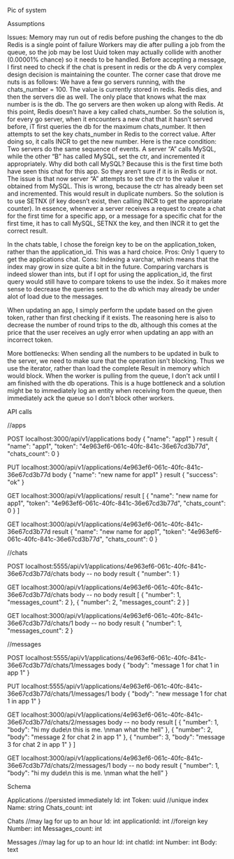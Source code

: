 Pic of system

Assumptions

Issues:
Memory may run out of redis before pushing the changes to the db
Redis is a single point of failure
Workers may die after pulling a job from the queue, so the job may be lost
Uuid token may actually collide with another (0.00001% chance) so it needs to be   handled.
Before accepting a message, I first need to check if the chat is present in redis or the db
A very complex design decision is maintaining the counter. The corner case that drove me nuts is as follows: We have a few go servers running, with the chats_number = 100. The value is currently stored in redis. Redis dies, and then the servers die as well. The only place that knows what the max number is is the db. The go servers are then woken up along with Redis. At this point, Redis doesn’t have a key called chats_number. So the solution is, for every go server, when it encounters a new chat that it hasn’t served before, iT first queries the db for the maximum chats_number. It then attempts to set the key chats_number in Redis to the correct value. After doing so, it calls INCR to get the new number. Here is the race condition: Two servers do the same sequence of events. A server “A” calls MySQL, while the other “B” has called MySQL, set the ctr, and incremented it appropriately. Why did both call MySQL? Because this is the first time both have seen this chat for this app. So they aren’t sure if it is in Redis or not. The issue is that now server “A” attempts to set the ctr to the value it obtained from MySQL. This is wrong, because the ctr has already been set and incremented. This would result in duplicate numbers. So the solution is to use SETNX (if key doesn’t exist, then calling INCR to get the appropriate counter). In essence, whenever a server receives a request to create a chat for the first time for a specific app, or a message for a specific chat for the first time, it has to call MySQL, SETNX the key, and then INCR it to get the correct result.

In the chats table, I chose the foreign key to be on the application_token, rather than the application_id. This was a hard choice. Pros: Only 1 query to get the applications chat. Cons: Indexing a varchar, which means that the index may grow in size quite a bit in the future. Comparing varchars is indeed slower than ints, but if I opt for using the application_id, the first query would still have to compare tokens to use the index. So it makes more sense to decrease the queries sent to the db which may already be under alot of load due to the messages.

When updating an app, I simply perform the update based on the given token, rather than first checking if it exists. The reasoning here is also to decrease the number of round trips to the db, although this comes at the price that the user receives an ugly error when updating an app with an incorrect token.

More bottlenecks: 
  When sending all the numbers to be updated in bulk to the server, we need to make sure that the operation isn't blocking. Thus we use the iterator, rather than load the complete Result in memory which would block.
  When the worker is pulling from the queue, I don't ack until I am finished with the db operations. This is a huge bottleneck and a solution might be to immediately log an entity when receiving from the queue, then immediately ack the queue so I don't block other workers.
  
  
  
API calls

//apps

POST localhost:3000/api/v1/applications
body {
  "name": "app1"
}
result {
"name": "app1",
"token": "4e963ef6-061c-40fc-841c-36e67cd3b77d",
"chats_count": 0
}

PUT localhost:3000/api/v1/applications/4e963ef6-061c-40fc-841c-36e67cd3b77d
body {
"name": "new name for app1"
}
result {
  "success": "ok"
}

GET localhost:3000/api/v1/applications/
result [
  {
    "name": "new name for app1",
    "token": "4e963ef6-061c-40fc-841c-36e67cd3b77d",
    "chats_count": 0
  }
]
 
GET localhost:3000/api/v1/applications/4e963ef6-061c-40fc-841c-36e67cd3b77d
result
{
  "name": "new name for app1",
  "token": "4e963ef6-061c-40fc-841c-36e67cd3b77d",
  "chats_count": 0
}




//chats

POST localhost:5555/api/v1/applications/4e963ef6-061c-40fc-841c-36e67cd3b77d/chats
body -- no body
result {
  "number": 1
}

GET localhost:3000/api/v1/applications/4e963ef6-061c-40fc-841c-36e67cd3b77d/chats
body -- no body
result [
  {
    "number": 1,
    "messages_count": 2
  },
  {
    "number": 2,
    "messages_count": 2
  }
]

GET localhost:3000/api/v1/applications/4e963ef6-061c-40fc-841c-36e67cd3b77d/chats/1
body -- no body
result {
  "number": 1,
  "messages_count": 2
}


//messages


POST localhost:5555/api/v1/applications/4e963ef6-061c-40fc-841c-36e67cd3b77d/chats/1/messages
body {
  "body": "message 1 for chat 1 in app 1"
}

PUT localhost:5555/api/v1/applications/4e963ef6-061c-40fc-841c-36e67cd3b77d/chats/1/messages/1
body {
  "body": "new message 1 for chat 1 in app 1"
}

GET localhost:3000/api/v1/applications/4e963ef6-061c-40fc-841c-36e67cd3b77d/chats/2/messages
body -- no body
result [
  {
    "number": 1,
    "body": "hi my dude\n this is me. \nman what the hell"
  },
  {
    "number": 2,
    "body": "message 2 for chat 2 in app 1"
  },
  {
    "number": 3,
    "body": "message 3 for chat 2 in app 1"
  }
]

GET localhost:3000/api/v1/applications/4e963ef6-061c-40fc-841c-36e67cd3b77d/chats/2/messages/1
body -- no body
result {
  "number": 1,
  "body": "hi my dude\n this is me. \nman what the hell"
}

Schema

Applications				//persisted immediately
Id: int
Token: uuid  //unique index
Name: string
Chats_count: int



Chats					//may lag for up to an hour
Id: int
applicationId: int  //foreign key
Number: int
Messages_count: int

Messages				//may lag for up to an hour
Id: int
chatId: int
Number: int
Body: text


